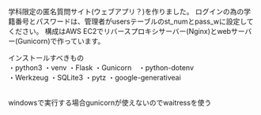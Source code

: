 学科限定の匿名質問サイト(ウェブアプリ？)を作りました。
ログインの為の学籍番号とパスワードは、管理者がusersテーブルのst_numとpass_wに設定してください。
構成はAWS EC2でリバースプロキシサーバー(Nginx)とwebサーバー(Gunicorn)で作っています。

インストールすべきもの
<br>
・python3 ・venv ・Flask ・Gunicorn　・python-dotenv
<br>
・Werkzeug ・SQLite3 ・pytz ・google-generativeai

<br>
windowsで実行する場合gunicornが使えないのでwaitressを使う
